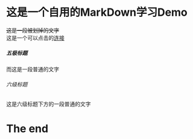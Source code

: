 # 这是一个自用的MarkDown学习Demo  
~~这是一段被划掉的文字~~  
这是一个可以点击的[连接](http://www.baidu.com)  
##### 五极标题  
而这是一段普通的文字  
###### 六级标题  
这是六级标题下方的一段普通的文字

# The end  



